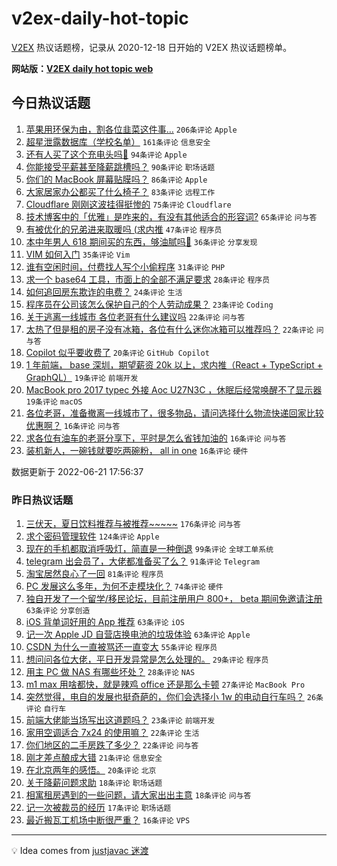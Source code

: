 # v2ex-daily-hot-topic

[V2EX](https://www.v2ex.com/) 热议话题榜，记录从 2020-12-18 日开始的 V2EX 热议话题榜单。

**网站版：[V2EX daily hot topic web](https://boojack.github.io/v2ex-daily-hot-topic-web/)**

## 今日热议话题

<!-- TODAY BEGIN -->

1. [苹果用环保为由，割各位韭菜这件事…](https://www.v2ex.com/t/861044) `206条评论` `Apple`
1. [超星泄露数据库（学校名单）](https://www.v2ex.com/t/861101) `161条评论` `信息安全`
1. [还有人买了这个充电头吗🐶](https://www.v2ex.com/t/861035) `94条评论` `Apple`
1. [你能接受平薪甚至降薪跳槽吗？](https://www.v2ex.com/t/861063) `90条评论` `职场话题`
1. [你们的 MacBook 屏幕贴膜吗？](https://www.v2ex.com/t/861095) `86条评论` `Apple`
1. [大家居家办公都买了什么椅子？](https://www.v2ex.com/t/861041) `83条评论` `远程工作`
1. [Cloudflare 刚刚这波挂得挺惨的](https://www.v2ex.com/t/861133) `75条评论` `Cloudflare`
1. [技术博客中的「优雅」是咋来的，有没有其他适合的形容词?](https://www.v2ex.com/t/861048) `65条评论` `问与答`
1. [有被优化的兄弟进来取暖吗 (求内推](https://www.v2ex.com/t/861040) `47条评论` `程序员`
1. [本中年男人 618 期间买的东西，够油腻吗🐶](https://www.v2ex.com/t/861119) `36条评论` `分享发现`
1. [VIM 如何入门](https://www.v2ex.com/t/861193) `35条评论` `Vim`
1. [谁有空闲时间，付费找人写个小偷程序](https://www.v2ex.com/t/861105) `31条评论` `PHP`
1. [求一个 base64 工具，市面上的全部不满足要求](https://www.v2ex.com/t/861043) `28条评论` `程序员`
1. [如何追回房东欺诈的电费？](https://www.v2ex.com/t/861195) `24条评论` `生活`
1. [程序员在公司该怎么保护自己的个人劳动成果？](https://www.v2ex.com/t/861088) `23条评论` `Coding`
1. [关于逃离一线城市 各位老哥有什么建议吗](https://www.v2ex.com/t/861042) `22条评论` `问与答`
1. [太热了但是租的房子没有冰箱，各位有什么迷你冰箱可以推荐吗？](https://www.v2ex.com/t/861026) `22条评论` `问与答`
1. [Copilot 似乎要收费了](https://www.v2ex.com/t/861236) `20条评论` `GitHub Copilot`
1. [1 年前端， base 深圳，期望薪资 20k 以上，求内推（React + TypeScript + GraphQL）](https://www.v2ex.com/t/861064) `19条评论` `前端开发`
1. [MacBook pro 2017 typec 外接 Aoc U27N3C ，休眠后经常唤醒不了显示器](https://www.v2ex.com/t/861034) `19条评论` `macOS`
1. [各位老哥，准备撤离一线城市了，很多物品，请问选择什么物流快递回家比较优惠啊？](https://www.v2ex.com/t/861168) `16条评论` `问与答`
1. [求各位有油车的老哥分享下，平时是怎么省钱加油的](https://www.v2ex.com/t/861137) `16条评论` `问与答`
1. [装机新人，一碗钱就要吃两碗粉， all in one](https://www.v2ex.com/t/861102) `16条评论` `硬件`

数据更新于 2022-06-21 17:56:37

<!-- TODAY END -->

### 昨日热议话题

<!-- YESTERDAY BEGIN -->

1. [三伏天，夏日饮料推荐与被推荐~~~~~](https://www.v2ex.com/t/860766) `176条评论` `问与答`
1. [求个密码管理软件](https://www.v2ex.com/t/860837) `124条评论` `Apple`
1. [现在的手机都取消呼吸灯，简直是一种倒退](https://www.v2ex.com/t/860816) `99条评论` `全球工单系统`
1. [telegram 出会员了，大佬都准备买了么？](https://www.v2ex.com/t/860760) `91条评论` `Telegram`
1. [淘宝居然良心了一回](https://www.v2ex.com/t/860827) `81条评论` `程序员`
1. [PC 发展这么多年，为何不走模块化？](https://www.v2ex.com/t/860839) `74条评论` `硬件`
1. [独自开发了一个留学/移民论坛，目前注册用户 800+， beta 期间免邀请注册](https://www.v2ex.com/t/860771) `63条评论` `分享创造`
1. [iOS 背单词好用的 App 推荐](https://www.v2ex.com/t/860844) `63条评论` `iOS`
1. [记一次 Apple JD 自营店换电池的垃圾体验](https://www.v2ex.com/t/860911) `63条评论` `Apple`
1. [CSDN 为什么一直被骂还一直变大](https://www.v2ex.com/t/860940) `55条评论` `程序员`
1. [想问问各位大佬，平日开发异常是怎么处理的。](https://www.v2ex.com/t/860900) `29条评论` `程序员`
1. [用主 PC 做 NAS 有哪些坏处？](https://www.v2ex.com/t/860922) `28条评论` `NAS`
1. [m1 max 用啥都快，就是辣鸡 office 还是那么卡顿](https://www.v2ex.com/t/860795) `27条评论` `MacBook Pro`
1. [突然觉得，电自的发展也挺奇葩的，你们会选择小 1w 的电动自行车吗？](https://www.v2ex.com/t/860870) `26条评论` `自行车`
1. [前端大佬能当场写出这道题吗？](https://www.v2ex.com/t/860936) `23条评论` `前端开发`
1. [家用空调适合 7x24 的使用嘛？](https://www.v2ex.com/t/860907) `22条评论` `生活`
1. [你们地区的二手房跌了多少？](https://www.v2ex.com/t/860838) `22条评论` `问与答`
1. [刚才差点酿成大错](https://www.v2ex.com/t/860777) `21条评论` `信息安全`
1. [在北京两年的感悟。](https://www.v2ex.com/t/860965) `20条评论` `北京`
1. [关于降薪问题求助](https://www.v2ex.com/t/860879) `18条评论` `职场话题`
1. [相寓租房遇到的一些问题，请大家出出主意](https://www.v2ex.com/t/860824) `18条评论` `问与答`
1. [记一次被裁员的经历](https://www.v2ex.com/t/860902) `17条评论` `职场话题`
1. [最近搬瓦工机场中断很严重？](https://www.v2ex.com/t/860945) `16条评论` `VPS`

<!-- YESTERDAY END -->

---

💡 Idea comes from [justjavac 迷渡](https://github.com/justjavac/)
